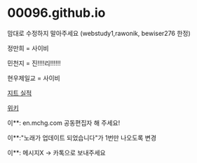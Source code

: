# 00096.github.io
맘대로 수정하지 말아주세요 (webstudy1,rawonik, bewiser276 한정)
  
정만희 = 사이비

민천지 = 진!!!!리!!!!!!

현우제일교 = 사이비

<a href = "http://jeet.kr/intro/performance/read.jsp?reqPageNo=1&scategory_fk=61&no=145">지트 실적</a>

<a href = "https://github.com/00096/00096.github.io/wiki">위키</a>

이**: en.mchg.com 공동편집자 해 주세요!

이**:"노래가 업데이트 되었습니다"가 1번만 나오도록 변경

이**: 메시지X -> 카톡으로 보내주세요

